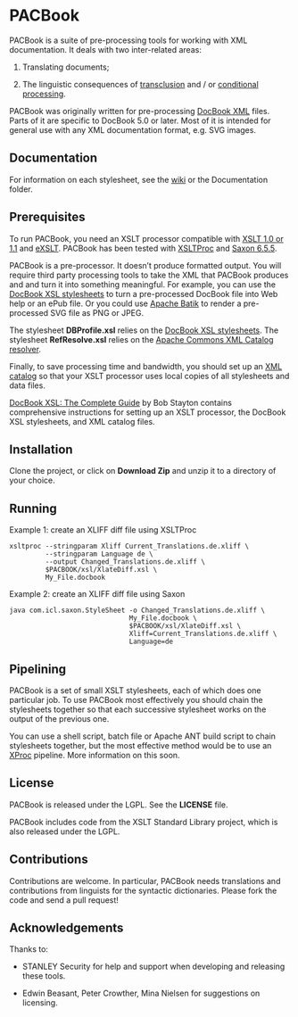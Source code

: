 # PACBook

PACBook is a suite of pre-processing tools for working with XML documentation. It deals
with two inter-related areas:

1. Translating documents;

2. The linguistic consequences of
[transclusion](https://en.wikipedia.org/wiki/Transclusion) and / or [conditional
processing](https://en.wikipedia.org/wiki/Conditional_%28computer_programming%29).

PACBook was originally written for pre-processing [DocBook XML](http://docbook.org/)
files. Parts of it are specific to DocBook 5.0 or later. Most of it is intended for
general use with any XML documentation format, e.g. SVG images.

## Documentation

For information on each stylesheet, see the
[wiki](https://github.com/STANLEYSecurity/PACBook/wiki) or the Documentation folder.

## Prerequisites

To run PACBook, you need an XSLT processor compatible with [XSLT 1.0 or
1.1](http://www.w3.org/TR/xslt) and [eXSLT](http://exslt.org/). PACBook has been tested
with [XSLTProc](http://xmlsoft.org/libxslt/) and [Saxon
6.5.5](http://saxon.sourceforge.net/saxon6.5.5/).

PACBook is a pre-processor. It doesn’t produce formatted output. You will require third
party processing tools to take the XML that PACBook produces and and turn it into
something meaningful. For example, you can use the [DocBook XSL
stylesheets](http://docbook.sourceforge.net/) to turn a pre-processed DocBook file into
Web help or an ePub file. Or you could use [Apache
Batik](https://xmlgraphics.apache.org/batik/) to render a pre-processed SVG file as PNG
or JPEG.

The stylesheet **DBProfile.xsl** relies on the [DocBook XSL
stylesheets](http://docbook.sourceforge.net/). The stylesheet **RefResolve.xsl** relies
on the [Apache Commons XML Catalog
resolver](https://projects.apache.org/projects/xml_commons_resolver.html).

Finally, to save processing time and bandwidth, you should set up an [XML
catalog](https://www.oasis-open.org/committees/download.php/14809/xml-catalogs.html) so
that your XSLT processor uses local copies of all stylesheets and data files.

[DocBook XSL: The Complete Guide](http://www.sagehill.net/docbookxsl/) by Bob Stayton
contains comprehensive instructions for setting up an XSLT processor, the DocBook XSL
stylesheets, and XML catalog files.

## Installation

Clone the project, or click on **Download Zip** and unzip it to a directory of your
choice.

## Running

Example 1: create an XLIFF diff file using XSLTProc

	xsltproc --stringparam Xliff Current_Translations.de.xliff \
	         --stringparam Language de \
	         --output Changed_Translations.de.xliff \
	         $PACBOOK/xsl/XlateDiff.xsl \
	         My_File.docbook

Example 2: create an XLIFF diff file using Saxon

	java com.icl.saxon.StyleSheet -o Changed_Translations.de.xliff \
	                              My_File.docbook \
	                              $PACBOOK/xsl/XlateDiff.xsl \
	                              Xliff=Current_Translations.de.xliff \
	                              Language=de

## Pipelining

PACBook is a set of small XSLT stylesheets, each of which does one particular job. To use
PACBook most effectively you should chain the stylesheets together so that each
successive stylesheet works on the output of the previous one.

You can use a shell script, batch file or Apache ANT build script to chain stylesheets
together, but the most effective method would be to use an [XProc](http://xproc.org/)
pipeline. More information on this soon.

## License

PACBook is released under the LGPL. See the **LICENSE** file.

PACBook includes code from the XSLT Standard Library project, which is also released
under the LGPL.

## Contributions

Contributions are welcome. In particular, PACBook needs translations and contributions
from linguists for the syntactic dictionaries. Please fork the code and send a pull
request!

## Acknowledgements

Thanks to:

* STANLEY Security for help and support when developing and releasing these tools.

* Edwin Beasant, Peter Crowther, Mina Nielsen for suggestions on licensing.
